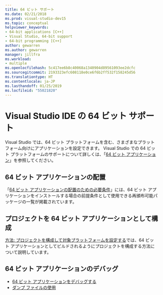 ```yaml
---
title: 64 ビット サポート
ms.date: 02/21/2018
ms.prod: visual-studio-dev15
ms.topic: conceptual
helpviewer_keywords:
- 64-bit applications [C++]
- Visual Studio, 64-bit support
- 64-bit programming [C++]
author: gewarren
ms.author: gewarren
manager: jillfra
ms.workload:
- multiple
ms.openlocfilehash: 5c417ee6b8c40068a1340904d89561093ee2dcfc
ms.sourcegitcommit: 2193323efc608118e0ce6f6b2ff532f158245d56
ms.translationtype: HT
ms.contentlocale: ja-JP
ms.lasthandoff: 01/25/2019
ms.locfileid: "55021820"
---
```

# <a name="visual-studio-ide-64-bit-support"></a>Visual Studio IDE の 64 ビット サポート

Visual Studio では、64 ビット プラットフォームを含む、さまざまなプラットフォーム向けにアプリケーションを設定できます。 Visual Studio での 64 ビット プラットフォームのサポートについて詳しくは、「[64 ビット アプリケーション](/dotnet/framework/64-bit-apps)」を参照してください。

## <a name="deploy-a-64-bit-application"></a>64 ビット アプリケーションの配置

「[64 ビット アプリケーションの配置のための必要条件](../deployment/deploying-prerequisites-for-64-bit-applications.md)」には、64 ビット アプリケーションをインストールする場合の前提条件として使用できる再頒布可能パッケージの一覧が掲載されています。

## <a name="configure-projects-as-64-bit-applications"></a>プロジェクトを 64 ビット アプリケーションとして構成

[方法: プロジェクトを構成して対象プラットフォームを設定する](../ide/how-to-configure-projects-to-target-platforms.md)では、64 ビット アプリケーションとしてビルドされるようにプロジェクトを構成する方法について説明しています。

## <a name="debug-a-64-bit-application"></a>64 ビット アプリケーションのデバッグ

- [64 ビット アプリケーションをデバッグする](../debugger/debug-64-bit-applications.md)
- [ダンプ ファイルの使用](../debugger/using-dump-files.md)